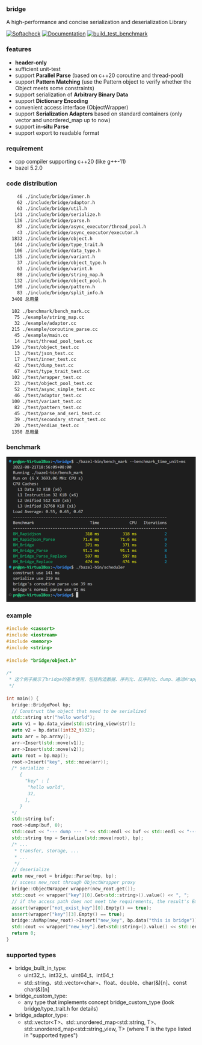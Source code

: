 ### bridge

A high-performance and concise serialization and deserialization Library

[![Softacheck](https://softacheck.com/app/repository/chloro-pn/bridge/badge)](https://softacheck.com/app/repository/chloro-pn/bridge/issues) [![Documentation](https://softacheck.com/app/repository/chloro-pn/bridge/documentation/badge)](https://softacheck.com/app/docs/chloro-pn/bridge/) [![build_test_benchmark](https://github.com/chloro-pn/bridge/actions/workflows/build_and_test_with_bazel.yaml/badge.svg?branch=master)](https://github.com/chloro-pn/bridge/actions/workflows/build_and_test_with_bazel.yaml)

### features

* **header-only**
* sufficient unit-test
* support **Parallel Parse** (based on c++20 coroutine and thread-pool)
* support **Pattern Matching** (use the Pattern object to verify whether the Object meets some constraints)
* support serialization of **Arbitrary Binary Data**
* support **Dictionary Encoding**
* convenient access interface (ObjectWrapper)
* support **Serialization Adapters** based on standard containers (only vector and unordered_map up to now)
* support **in-situ Parse**
* support export to readable format

### requirement
* cpp compiler supporting c++20 (like g++-11)
* bazel 5.2.0

### code distribution
```
    46 ./include/bridge/inner.h
    62 ./include/bridge/adaptor.h
    63 ./include/bridge/util.h
   141 ./include/bridge/serialize.h
   136 ./include/bridge/parse.h
    87 ./include/bridge/async_executor/thread_pool.h
    43 ./include/bridge/async_executor/executor.h
  1832 ./include/bridge/object.h
   164 ./include/bridge/type_trait.h
   106 ./include/bridge/data_type.h
   135 ./include/bridge/variant.h
    37 ./include/bridge/object_type.h
    63 ./include/bridge/varint.h
    88 ./include/bridge/string_map.h
   132 ./include/bridge/object_pool.h
   190 ./include/bridge/pattern.h
    83 ./include/bridge/split_info.h
  3408 总用量

  182 ./benchmark/bench_mark.cc
   75 ./example/string_map.cc
   32 ./example/adaptor.cc
  215 ./example/coroutine_parse.cc
   45 ./example/main.cc
   14 ./test/thread_pool_test.cc
  139 ./test/object_test.cc
   13 ./test/json_test.cc
   17 ./test/inner_test.cc
   42 ./test/dump_test.cc
   67 ./test/type_trait_test.cc
  102 ./test/wrapper_test.cc
   23 ./test/object_pool_test.cc
   52 ./test/async_simple_test.cc
   46 ./test/adaptor_test.cc
  100 ./test/variant_test.cc
   82 ./test/pattern_test.cc
   45 ./test/parse_and_seri_test.cc
   39 ./test/secondary_struct_test.cc
   20 ./test/endian_test.cc
  1350 总用量
```
### benchmark
![image](https://github.com/chloro-pn/bridge/blob/master/png/benchmark.PNG)



### example 
```c++
#include <cassert>
#include <iostream>
#include <memory>
#include <string>

#include "bridge/object.h"

/*
 * 这个例子展示了bridge的基本使用，包括构造数据、序列化、反序列化、dump、通过Wrapper访问数据等基本功能。
 */

int main() {
  bridge::BridgePool bp;
  // Construct the object that need to be serialized
  std::string str("hello world");
  auto v1 = bp.data_view(std::string_view(str));
  auto v2 = bp.data((int32_t)32);
  auto arr = bp.array();
  arr->Insert(std::move(v1));
  arr->Insert(std::move(v2));
  auto root = bp.map();
  root->Insert("key", std::move(arr));
  /* serialize :
     {
       "key" : [
        "hello world",
        32,
       ],
     }
  */
  std::string buf;
  root->dump(buf, 0);
  std::cout << "--- dump --- " << std::endl << buf << std::endl << "------------ " << std::endl;
  std::string tmp = Serialize(std::move(root), bp);
  /* ...
   * transfer, storage, ...
   * ...
   */
  // deserialize
  auto new_root = bridge::Parse(tmp, bp);
  // access new_root through ObjectWrapper proxy
  bridge::ObjectWrapper wrapper(new_root.get());
  std::cout << wrapper["key"][0].Get<std::string>().value() << ", ";
  // if the access path does not meet the requirements, the result's Empty() method would return true.
  assert(wrapper["not_exist_key"][0].Empty() == true);
  assert(wrapper["key"][3].Empty() == true);
  bridge::AsMap(new_root)->Insert("new_key", bp.data("this is bridge"));
  std::cout << wrapper["new_key"].Get<std::string>().value() << std::endl;
  return 0;
}
```

### supported types
* bridge_built_in_type:
  * uint32_t、int32_t、uint64_t、int64_t
  * std::string、std::vector\<char\>、float、double、char(&)[n]、const char(&)[n]
* bridge_custom_type:
  * any type that implements concept bridge_custom_type (look bridge/type_trait.h for details)
* bridge_adaptor_type:
  * std::vector\<T\>、std::unordered_map<std::string, T>、std::unordered_map<std::string_view, T> (where T is the type listed in "supported types")
